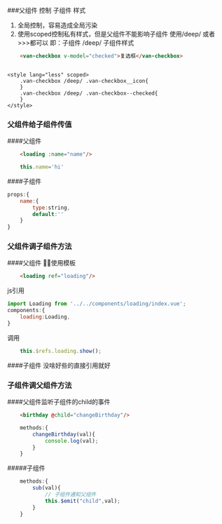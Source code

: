 ###父组件 控制 子组件 样式
1. 全局控制，容易造成全局污染
2. 使用scoped控制私有样式，但是父组件不能影响子组件
    使用/deep/ 或者 >>>都可以
    即：子组件 /deep/ 子组件样式

```html
    <van-checkbox v-model="checked">复选框</van-checkbox>
```

```js

```

```less
<style lang="less" scoped>
    .van-checkbox /deep/ .van-checkbox__icon{
    }
    .van-checkbox /deep/ .van-checkbox--checked{
    }
</style>
```
### 父组件给子组件传值
####父组件
```html
    <loading :name="name"/>
```
```js
    this.name='hi'
```
####子组件
```js
props:{
    name:{
        type:string,
        default:''
    }
}
```

### 父组件调子组件方法
####父组件
使用模板
```html
    <loading ref="loading"/>
```
js引用
```js
import Loading from '../../components/loading/index.vue';
components:{
    loading:Loading,
}
```
调用
```js
    this.$refs.loading.show();
```
####子组件
没啥好些的直接引用就好

### 子组件调父组件方法
####父组件监听子组件的child的事件
```html
    <birthday @child="changeBirthday"/>
```
```js
    methods:{
        changeBirthday(val){
            console.log(val);
        }
    }
```
#####子组件
```js
    methods:{
        sub(val){
            // 子组件通知父组件
            this.$emit("child",val);
        }
    }
```